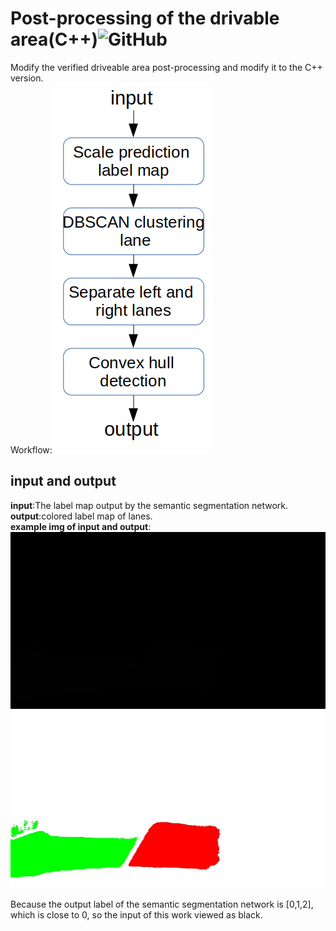 # Post-processing of the drivable area(C++)![GitHub](https://img.shields.io/github/license/daohu527/Dig-into-Apollo.svg?style=popout)

Modify the verified driveable area post-processing and modify it to the C++ version.  
Workflow:![workflow](https://github.com/zhangbanxian123/Driving-area-detection/blob/master/workflow.png)



## input and output

**input**:The label map output by the semantic segmentation network.  
**output**:colored label map of lanes.  
**example img of input and output**:
![input](https://github.com/zhangbanxian123/Driving-area-detection/blob/master/gray.png)  
![output](https://github.com/zhangbanxian123/Driving-area-detection/blob/master/trt_img.jpg)  

Because the output label of the semantic segmentation network is [0,1,2], which is close to 0, so the input of this work viewed as black.
